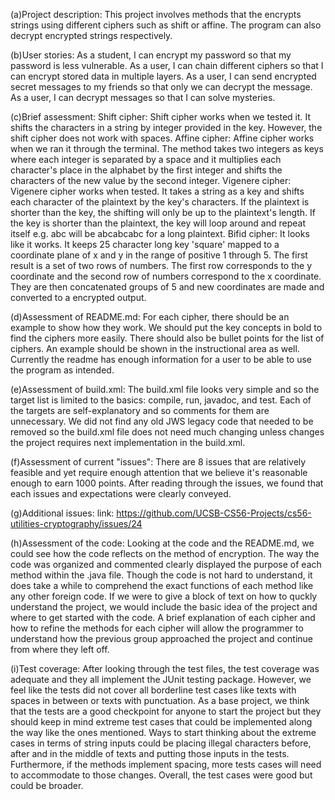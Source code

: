 (a)Project description: 
  This project involves methods that the encrypts strings using different ciphers such as shift or affine. The program can also decrypt encrypted strings respectively.

(b)User stories: 
  As a student, I can encrypt my password so that my password is less vulnerable.
  As a user, I can chain different ciphers so that I can encrypt stored data in multiple layers.
  As a user, I can send encrypted secret messages to my friends so that only we can decrypt the message.
  As a user, I can decrypt messages so that I can solve mysteries.
  
(c)Brief assessment: 
  Shift cipher: Shift cipher works when we tested it. It shifts the characters in a string by integer provided in the key. However, the shift cipher does not work with spaces.
  Affine cipher: Affine cipher works when we ran it through the terminal. The method takes two integers as keys where each integer is separated by a space and it multiplies each character's place in the alphabet by the first integer and shifts the characters of the new value by the second integer.
  Vigenere cipher: Vigenere cipher works when tested. It takes a string as a key and shifts each character of the plaintext by the key's characters. If the plaintext is shorter than the key, the shifting will only be up to the plaintext's length. If the key is shorter than the plaintext, the key will loop around and repeat itself e.g. abc will be abcabcabc for a long plaintext.
  Bifid cipher: It looks like it works. It keeps 25 character long key 'square' mapped to a coordinate plane of x and y in the range of positive 1 through 5. The first result is a set of two rows of numbers. The first row corresponds to the y coordinate and the second row of numbers correspond to the x coordinate. They are then concatenated groups of 5 and new coordinates are made and converted to a encrypted output. 

(d)Assessment of README.md:
  For each cipher, there should be an example to show how they work. We should put the key concepts in bold to find the ciphers more easily. There should also be bullet points for the list of ciphers. An example should be shown in the instructional area as well. Currently the readme has enough information for a user to be able to use the program as intended. 
  
(e)Assessment of build.xml:
  The build.xml file looks very simple and so the target list is limited to the basics: compile, run, javadoc, and test. Each of the targets are self-explanatory and so comments for them are unnecessary. We did not find any old JWS legacy code that needed to be removed so the build.xml file does not need much changing unless changes the project requires next implementation in the build.xml.
  
(f)Assessment of current "issues":
  There are 8 issues that are relatively feasible and yet require enough attention that we believe it's reasonable enough to earn 1000 points. After reading through the issues, we found that each issues and expectations were clearly conveyed.
  
(g)Additional issues:
  link: https://github.com/UCSB-CS56-Projects/cs56-utilities-cryptography/issues/24

(h)Assessment of the code:
  Looking at the code and the README.md, we could see how the code reflects on the method of encryption. The way the code was organized and commented clearly displayed the purpose of each method within the .java file. Though the code is not hard to understand, it does take a while to comprehend the exact functions of each method like any other foreign code. If we were to give a block of text on how to quckly understand the project, we would include the basic idea of the project and where to get started with the code. A brief explanation of each cipher and how to refine the methods for each cipher will allow the programmer to understand how the previous group approached the project and continue from where they left off. 
  
(i)Test coverage:
  After looking through the test files, the test coverage was adequate and they all implement the JUnit testing package. However, we feel like the tests did not cover all borderline test cases like texts with spaces in between or texts with punctuation. As a base project, we think that the tests are a good checkpoint for anyone to start the project but they should keep in mind extreme test cases that could be implemented along the way like the ones mentioned. Ways to start thinking about the extreme cases in terms of string inputs could be placing illegal characters before, after and in the middle of texts and putting those inputs in the tests. Furthermore, if the methods implement spacing, more tests cases will need to accommodate to those changes. Overall, the test cases were good but could be broader.
